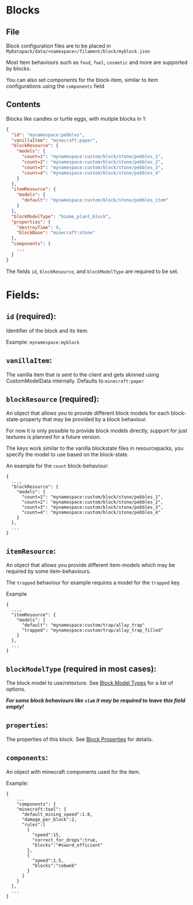 # Blocks

## File

Block configuration files are to be placed in `MyDatapack/data/<namespace>/filament/block/myblock.json` 

Most Item behaviours such as `food`, `fuel`, `cosmetic` and more are supported by blocks.

You can also set components for the block-item, similar to item configurations using the `components` field

## Contents

Blocks like candles or turtle eggs, with mutiple blocks in 1:
```json
{
  "id": "mynamespace:pebbles",
  "vanillaItem": "minecraft:paper",
  "blockResource": {
    "models": {
      "count=1": "mynamespace:custom/block/stone/pebbles_1",
      "count=2": "mynamespace:custom/block/stone/pebbles_2",
      "count=3": "mynamespace:custom/block/stone/pebbles_3",
      "count=4": "mynamespace:custom/block/stone/pebbles_4"
    }
  },
  "itemResource": {
    "models": {
      "default": "mynamespace:custom/block/stone/pebbles_item"
    }
  },  
  "blockModelType": "biome_plant_block",
  "properties": {
    "destroyTime": 0,
    "blockBase": "minecraft:stone"
  },
  "components": {
    ...
  }
}
```

The fields `id`, `blockResource`, and `blockModelType` are required to be set.

# Fields:

## `id` (required): 
Identifier of the block and its item.

Example: `mynamespace:myblock`

## `vanillaItem`:

The vanilla item that is sent to the client and gets skinned using CustomModelData internally.
Defaults to `minecraft:paper`

## `blockResource` (required):

An object that allows you to provide different block models for each block-state-property that may be provided by a block behaviour.

For now it is only possible to provide block models directly, support for just textures is planned for a future version.

The keys work similar to the vanilla blockstate files in resourcepacks, you specify the model to use based on the block-state.

An example for the `count` block-behaviour:
```
{
  ...,
  "blockResource": {
    "models": {
      "count=1": "mynamespace:custom/block/stone/pebbles_1",
      "count=2": "mynamespace:custom/block/stone/pebbles_2",
      "count=3": "mynamespace:custom/block/stone/pebbles_3",
      "count=4": "mynamespace:custom/block/stone/pebbles_4"
    }
  },
  ...
}
```

## ```itemResource```:

An object that allows you provide different item-models which may be required by some item-behaviours.

The `trapped` behaviour for example requires a model for the `trapped` key.

Example
```
{
  ...,
  "itemResource": {
    "models": {
      "default": "mynamespace:custom/trap/allay_trap"
      "trapped": "mynamespace:custom/trap/allay_trap_filled"
    }
  },
  ...
}

```

## `blockModelType` (required in most cases):

The block model to use/retexture. See [Block Model Types](block-model-types.md) for a list of options.

***For some block behaviours like `slab` it may be required to leave this field empty!***

## `properties`: 

The properties of this block. See [Block Properties](block-properties.md) for details.

## `components`:

An object with minecraft components used for the item.

Example:
```
{
    ...
    "components": {
    "minecraft:tool": {
      "default_mining_speed":1.0,
      "damage_per_block":2,
      "rules":[
        {
          "speed":15,
          "correct_for_drops":true,
          "blocks":"#sword_efficient"
        },
        {
          "speed":1.5,
          "blocks":"cobweb"
        }
      ]
    }
  },
  ...
}
```